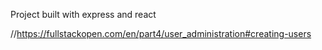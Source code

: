 Project built with express and react

//https://fullstackopen.com/en/part4/user_administration#creating-users